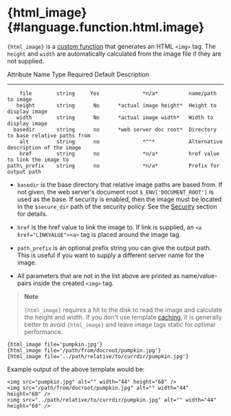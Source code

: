 {html\_image} {#language.function.html.image}
=============

`{html_image}` is a [custom function](#language.custom.functions) that
generates an HTML `<img>` tag. The `height` and `width` are
automatically calculated from the image file if they are not supplied.

   Attribute Name    Type    Required          Default         Description
  ---------------- -------- ---------- ----------------------- ---------------------------------------
        file        string     Yes              *n/a*          name/path to image
       height       string      No      *actual image height*  Height to display image
       width        string      No      *actual image width*   Width to display image
      basedir       string      no      *web server doc root*  Directory to base relative paths from
        alt         string      no              *""*           Alternative description of the image
        href        string      no              *n/a*          href value to link the image to
    path\_prefix    string      no              *n/a*          Prefix for output path

-   `basedir` is the base directory that relative image paths are based
    from. If not given, the web server\'s document root
    `$_ENV['DOCUMENT_ROOT']` is used as the base. If security is
    enabled, then the image must be located in the `$secure_dir` path of
    the security policy. See the [Security](#advanced.features.security)
    section for details.

-   `href` is the href value to link the image to. If link is supplied,
    an `<a href="LINKVALUE"><a>` tag is placed around the image tag.

-   `path_prefix` is an optional prefix string you can give the output
    path. This is useful if you want to supply a different server name
    for the image.

-   All parameters that are not in the list above are printed as
    name/value-pairs inside the created `<img>` tag.

> **Note**
>
> `{html_image}` requires a hit to the disk to read the image and
> calculate the height and width. If you don\'t use template
> [caching](#caching), it is generally better to avoid `{html_image}`
> and leave image tags static for optimal performance.


    {html_image file='pumpkin.jpg'}
    {html_image file='/path/from/docroot/pumpkin.jpg'}
    {html_image file='../path/relative/to/currdir/pumpkin.jpg'}

      

Example output of the above template would be:


    <img src="pumpkin.jpg" alt="" width="44" height="68" />
    <img src="/path/from/docroot/pumpkin.jpg" alt="" width="44" height="68" />
    <img src="../path/relative/to/currdir/pumpkin.jpg" alt="" width="44" height="68" />

      

